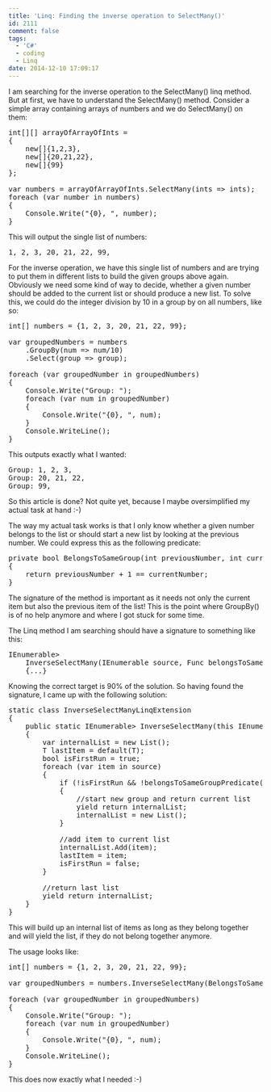 ```yaml
---
title: 'Linq: Finding the inverse operation to SelectMany()'
id: 2111
comment: false
tags:
  - 'C#'
  - coding
  - Linq
date: 2014-12-10 17:09:17
---
```


I am searching for the inverse operation to the SelectMany() linq method. But at first, we have to understand the SelectMany() method. Consider a simple array containing arrays of numbers and we do SelectMany() on them:
<pre>int[][] arrayOfArrayOfInts =
{
    new[]{1,2,3},
    new[]{20,21,22},
    new[]{99}
};

var numbers = arrayOfArrayOfInts.SelectMany(ints => ints);
foreach (var number in numbers)
{
    Console.Write("{0}, ", number);
}
</pre>
This will output the single list of numbers:
<pre>1, 2, 3, 20, 21, 22, 99,
</pre>
For the inverse operation, we have this single list of numbers and are trying to put them in different lists to build the given groups above again. Obviously we need some kind of way to decide, whether a given number should be added to the current list or should produce a new list. To solve this, we could do the integer division by 10 in a group by on all numbers, like so:
<pre>int[] numbers = {1, 2, 3, 20, 21, 22, 99};

var groupedNumbers = numbers
    .GroupBy(num => num/10)
    .Select(group => group);

foreach (var groupedNumber in groupedNumbers)
{
    Console.Write("Group: ");
    foreach (var num in groupedNumber)
    {
        Console.Write("{0}, ", num);
    }
    Console.WriteLine();
}
</pre>
This outputs exactly what I wanted:
<pre>Group: 1, 2, 3,
Group: 20, 21, 22,
Group: 99,
</pre>
So this article is done? Not quite yet, because I maybe oversimplified my actual task at hand :-)

The way my actual task works is that I only know whether a given number belongs to the list or should start a new list by looking at the previous number. We could express this as the following predicate:
<pre>private bool BelongsToSameGroup(int previousNumber, int currentNumber)
{
    return previousNumber + 1 == currentNumber;
}
</pre>
The signature of the method is important as it needs not only the current item but also the previous item of the list! This is the point where GroupBy() is of no help anymore and where I got stuck for some time.

The Linq method I am searching should have a signature to something like this:
<pre>
IEnumerable<IEnumerable<T>> 
    InverseSelectMany<T>(IEnumerable<T> source, Func<T, T, bool> belongsToSameGroupPredicate)
    {...}
</pre>

Knowing the correct target is 90% of the solution. So having found the signature, I came up with the following solution:
<pre>
static class InverseSelectManyLinqExtension
{
    public static IEnumerable<IEnumerable<T>> InverseSelectMany<T>(this IEnumerable<T> source, Func<T, T, bool> belongsToSameGroupPredicate)
    {
        var internalList = new List<T>();
        T lastItem = default(T);
        bool isFirstRun = true;
        foreach (var item in source)
        {
            if (!isFirstRun && !belongsToSameGroupPredicate(lastItem, item))
            {
                //start new group and return current list
                yield return internalList;
                internalList = new List<T>();
            }

            //add item to current list
            internalList.Add(item);
            lastItem = item;
            isFirstRun = false;
        }

        //return last list
        yield return internalList;
    }
}
</pre>

This will build up an internal list of items as long as they belong together and will yield the list, if they do not belong together anymore.

The usage looks like:
<pre>
int[] numbers = {1, 2, 3, 20, 21, 22, 99};

var groupedNumbers = numbers.InverseSelectMany(BelongsToSameGroup);

foreach (var groupedNumber in groupedNumbers)
{
    Console.Write("Group: ");
    foreach (var num in groupedNumber)
    {
        Console.Write("{0}, ", num);
    }
    Console.WriteLine();
}
</pre>

This does now exactly what I needed :-)